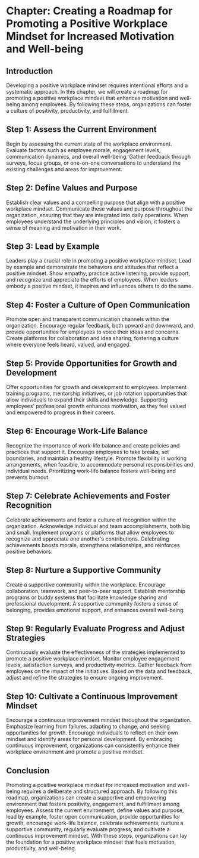 Chapter: Creating a Roadmap for Promoting a Positive Workplace Mindset for Increased Motivation and Well-being
==============================================================================================================

Introduction
------------

Developing a positive workplace mindset requires intentional efforts and a systematic approach. In this chapter, we will create a roadmap for promoting a positive workplace mindset that enhances motivation and well-being among employees. By following these steps, organizations can foster a culture of positivity, productivity, and fulfillment.

Step 1: Assess the Current Environment
--------------------------------------

Begin by assessing the current state of the workplace environment. Evaluate factors such as employee morale, engagement levels, communication dynamics, and overall well-being. Gather feedback through surveys, focus groups, or one-on-one conversations to understand the existing challenges and areas for improvement.

Step 2: Define Values and Purpose
---------------------------------

Establish clear values and a compelling purpose that align with a positive workplace mindset. Communicate these values and purpose throughout the organization, ensuring that they are integrated into daily operations. When employees understand the underlying principles and vision, it fosters a sense of meaning and motivation in their work.

Step 3: Lead by Example
-----------------------

Leaders play a crucial role in promoting a positive workplace mindset. Lead by example and demonstrate the behaviors and attitudes that reflect a positive mindset. Show empathy, practice active listening, provide support, and recognize and appreciate the efforts of employees. When leaders embody a positive mindset, it inspires and influences others to do the same.

Step 4: Foster a Culture of Open Communication
----------------------------------------------

Promote open and transparent communication channels within the organization. Encourage regular feedback, both upward and downward, and provide opportunities for employees to voice their ideas and concerns. Create platforms for collaboration and idea sharing, fostering a culture where everyone feels heard, valued, and engaged.

Step 5: Provide Opportunities for Growth and Development
--------------------------------------------------------

Offer opportunities for growth and development to employees. Implement training programs, mentorship initiatives, or job rotation opportunities that allow individuals to expand their skills and knowledge. Supporting employees' professional growth enhances motivation, as they feel valued and empowered to progress in their careers.

Step 6: Encourage Work-Life Balance
-----------------------------------

Recognize the importance of work-life balance and create policies and practices that support it. Encourage employees to take breaks, set boundaries, and maintain a healthy lifestyle. Promote flexibility in working arrangements, when feasible, to accommodate personal responsibilities and individual needs. Prioritizing work-life balance fosters well-being and prevents burnout.

Step 7: Celebrate Achievements and Foster Recognition
-----------------------------------------------------

Celebrate achievements and foster a culture of recognition within the organization. Acknowledge individual and team accomplishments, both big and small. Implement programs or platforms that allow employees to recognize and appreciate one another's contributions. Celebrating achievements boosts morale, strengthens relationships, and reinforces positive behaviors.

Step 8: Nurture a Supportive Community
--------------------------------------

Create a supportive community within the workplace. Encourage collaboration, teamwork, and peer-to-peer support. Establish mentorship programs or buddy systems that facilitate knowledge sharing and professional development. A supportive community fosters a sense of belonging, provides emotional support, and enhances overall well-being.

Step 9: Regularly Evaluate Progress and Adjust Strategies
---------------------------------------------------------

Continuously evaluate the effectiveness of the strategies implemented to promote a positive workplace mindset. Monitor employee engagement levels, satisfaction surveys, and productivity metrics. Gather feedback from employees on the impact of the initiatives. Based on the data and feedback, adjust and refine the strategies to ensure ongoing improvement.

Step 10: Cultivate a Continuous Improvement Mindset
---------------------------------------------------

Encourage a continuous improvement mindset throughout the organization. Emphasize learning from failures, adapting to change, and seeking opportunities for growth. Encourage individuals to reflect on their own mindset and identify areas for personal development. By embracing continuous improvement, organizations can consistently enhance their workplace environment and promote a positive mindset.

Conclusion
----------

Promoting a positive workplace mindset for increased motivation and well-being requires a deliberate and structured approach. By following this roadmap, organizations can create a supportive and empowering environment that fosters positivity, engagement, and fulfillment among employees. Assess the current environment, define values and purpose, lead by example, foster open communication, provide opportunities for growth, encourage work-life balance, celebrate achievements, nurture a supportive community, regularly evaluate progress, and cultivate a continuous improvement mindset. With these steps, organizations can lay the foundation for a positive workplace mindset that fuels motivation, productivity, and well-being.

